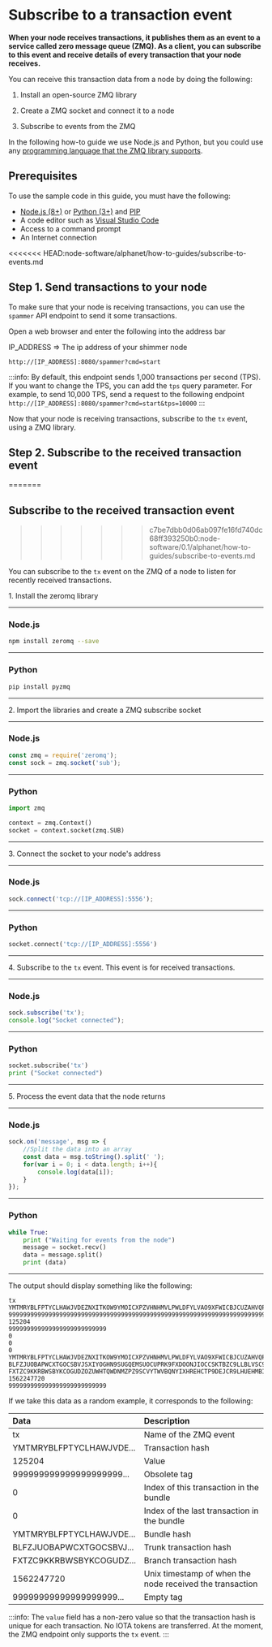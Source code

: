 # Subscribe to a transaction event

**When your node receives transactions, it publishes them as an event to a service called zero message queue (ZMQ). As a client, you can subscribe to this event and receive details of every transaction that your node receives.**

You can receive this transaction data from a node by doing the following:

1. Install an open-source ZMQ library

2. Create a ZMQ socket and connect it to a node

3. Subscribe to events from the ZMQ

In the following how-to guide we use Node.js and Python, but you could use any [programming language that the ZMQ library supports](http://zguide.zeromq.org/page:all).

## Prerequisites

To use the sample code in this guide, you must have the following:

* [Node.js (8+)](https://nodejs.org/en/) or [Python (3+)](https://www.python.org/downloads/) and [PIP](https://pip.pypa.io/en/stable/installing/)
* A code editor such as [Visual Studio Code](https://code.visualstudio.com/Download)
* Access to a command prompt
* An Internet connection

<<<<<<< HEAD:node-software/alphanet/how-to-guides/subscribe-to-events.md
## Step 1. Send transactions to your node

To make sure that your node is receiving transactions, you can use the `spammer` API endpoint to send it some transactions.

Open a web browser and enter the following into the address bar

IP_ADDRESS => The ip address of your shimmer node

`http://[IP_ADDRESS]:8080/spammer?cmd=start`

:::info:
By default, this endpoint sends 1,000 transactions per second (TPS). If you want to change the TPS, you can add the `tps` query parameter. For example, to send 10,000 TPS, send a request to the following endpoint `http://[IP_ADDRESS]:8080/spammer?cmd=start&tps=10000`
:::

Now that your node is receiving transactions, subscribe to the `tx` event, using a ZMQ library.

## Step 2. Subscribe to the received transaction event
=======
## Subscribe to the received transaction event
>>>>>>> c7be7dbb0d06ab097fe16fd740dc68ff393250b0:node-software/0.1/alphanet/how-to-guides/subscribe-to-events.md

You can subscribe to the `tx` event on the ZMQ of a node to listen for recently received transactions.

1\. Install the zeromq library

--------------------
### Node.js

```bash
npm install zeromq --save
```
---
### Python

```bash
pip install pyzmq
```
--------------------

2\. Import the libraries and create a ZMQ subscribe socket

--------------------
### Node.js

```js
const zmq = require('zeromq');
const sock = zmq.socket('sub');
```
---
### Python

```python
import zmq

context = zmq.Context()
socket = context.socket(zmq.SUB)
```
--------------------

3\. Connect the socket to your node's address

--------------------
### Node.js

```js
sock.connect('tcp://[IP_ADDRESS]:5556');
```
---
### Python

```python
socket.connect('tcp://[IP_ADDRESS]:5556')
```
--------------------

4\. Subscribe to the `tx` event. This event is for received transactions.

--------------------
### Node.js

```js
sock.subscribe('tx');
console.log("Socket connected");
```
---
### Python
```python
socket.subscribe('tx')
print ("Socket connected")
```
--------------------

5\. Process the event data that the node returns

--------------------
### Node.js

```js
sock.on('message', msg => {
    //Split the data into an array
    const data = msg.toString().split(' ');
    for(var i = 0; i < data.length; i++){
        console.log(data[i]);
    }
});
```
---
### Python
```python
while True:
    print ("Waiting for events from the node")
    message = socket.recv()
    data = message.split()
    print (data)
```
--------------------

The output should display something like the following:
```shell
tx
YMTMRYBLFPTYCLHAWJVDEZNXITKOW9YMOICXPZVHNHMVLPWLDFYLVAO9XFWICBJCUZAHVQPHINBDXD9NE
999999999999999999999999999999999999999999999999999999999999999999999999999999999
125204
999999999999999999999999999
0
0
0
YMTMRYBLFPTYCLHAWJVDEZNXITKOW9YMOICXPZVHNHMVLPWLDFYLVAO9XFWICBJCUZAHVQPHINBDXD9NE
BLFZJUOBAPWCXTGOCSBVJSXIYOGHN9SUGQEMSUOCUPRK9FXDOONJIOCCSKTBZC9LLBLVSC9BOXEDRE9HY
FXTZC9KKRBWSBYKCOGUDZOZUWHTQWDNMZPZ9SCVYTWVBQNYIXHREHCTP9DEJCR9LHUEHMBIXXGSDQJUUW
1562247720
999999999999999999999999999
```

If we take this data as a random example, it corresponds to the following:

| **Data**| **Description**|
|:--------|:---------------|
|tx|Name of the ZMQ event|
|YMTMRYBLFPTYCLHAWJVDE...|Transaction hash|
|125204|Value|
|999999999999999999999...|Obsolete tag|
|0|Index of this transaction in the bundle|
|0|Index of the last transaction in the bundle|
|YMTMRYBLFPTYCLHAWJVDE...|Bundle hash|
|BLFZJUOBAPWCXTGOCSBVJ...|Trunk transaction hash|
|FXTZC9KKRBWSBYKCOGUDZ...|Branch transaction hash|
|1562247720|Unix timestamp of when the node received the transaction|
|99999999999999999999...|Empty tag|

:::info:
The `value` field has a non-zero value so that the transaction hash is unique for each transaction. No IOTA tokens are transferred.
At the moment, the ZMQ endpoint only supports the `tx` event.
::: 

